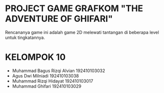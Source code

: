 # PROJECT GAME GRAFKOM "THE ADVENTURE OF GHIFARI"
Rencananya game ini adalah game 2D melewati tantangan di beberapa level untuk tingkatannya.

# KELOMPOK 10
- Muhammad Bagus Rizqi Alvian	192410103032 
- Agus Dwi Milniadi	192410103038
- Muhammad Rizqi Hidayat	192410103017
- Muhammad Ghifari	192410103029
